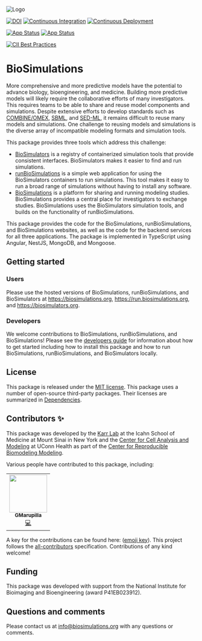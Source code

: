 ![Logo](https://raw.githubusercontent.com/biosimulations/Biosimulations/dev/libs/shared/assets/src/assets/images/biosimulations-logo/logo-white.svg)


[![DOI](https://zenodo.org/badge/207730765.svg)](https://zenodo.org/badge/latestdoi/207730765) 
[![Continuous Integration](https://github.com/biosimulations/Biosimulations/workflows/Continuous%20Integration/badge.svg)](https://github.com/biosimulations/Biosimulations/actions?query=workflow%3A%22Continuous+Integration%22)
[![Continuous Deployment](https://github.com/biosimulations/Biosimulations/workflows/Continuous%20Deployment/badge.svg)](https://github.com/biosimulations/Biosimulations/actions?query=workflow%3A%22Continuous+Deployment%22)

[![App Status](https://deployment.biosimulations.org/api/badge?name=biosimulations-dev&revision=true)](https://deployment.biosimulations.org/applications/biosimulations-dev)
[![App Status](https://deployment.biosimulations.org/api/badge?name=biosimulations-prod&revision=true)](https://deployment.biosimulations.org/applications/biosimulations-prod)

[![CII Best Practices](https://bestpractices.coreinfrastructure.org/projects/5204/badge)](https://bestpractices.coreinfrastructure.org/projects/5204)

# BioSimulations

More comprehensive and more predictive models have the potential to advance biology, bioengineering, and medicine. Building more predictive models will likely require the collaborative efforts of many investigators. This requires teams to be able to share and reuse model components and simulations. Despite extensive efforts to develop standards such as [COMBINE/OMEX](https://combinearchive.org/), [SBML](http://sbml.org), and [SED-ML](https://sed-ml.org), it remains difficult to reuse many models and simulations. One challenge to reusing models and simulations is the diverse array of incompatible modeling formats and simulation tools.

This package provides three tools which address this challenge:

- [BioSimulators](https://biosimulators.org) is a registry of containerized simulation tools that provide consistent interfaces. BioSimulators makes it easier to find and run simulations.
- [runBioSimulations](https://run.biosimulations.org) is a simple web application for using the BioSimulators containers to run simulations. This tool makes it easy to run a broad range of simulations without having to install any software.
- [BioSimulations](https://biosimulations.org) is a platform for sharing and running modeling studies. BioSimulations provides a central place for investigators to exchange studies. BioSimulations uses the BioSimulators simulation tools, and builds on the functionality of runBioSimulations.

This package provides the code for the BioSimulations, runBioSimulations, and BioSimulations websites, as well as the code for the backend services for all three applications. The package is implemented in TypeScript using Angular, NestJS, MongoDB, and Mongoose.

## Getting started

### Users

Please use the hosted versions of BioSimulations, runBioSimulations, and BioSimulators at https://biosimulations.org, https://run.biosimulations.org, and https://biosimulators.org.

### Developers

We welcome contributions to BioSimulations, runBioSimulations, and BioSimulations! Please see the [developers guide](https://docs.biosimulations.org/developers) for information about how to get started including how to install this package and how to run BioSimulations, runBioSimulations, and BioSimulators locally.

## License

This package is released under the [MIT license](./License.md). This package uses a number of open-source third-party packages. Their licenses are summarized in [Dependencies](./about/Dependencies).

## Contributors ✨

This package was developed by the [Karr Lab](https://www.karrlab.org) at the Icahn School of Medicine at Mount Sinai in New York and the [Center for Cell Analysis and Modeling](https://health.uconn.edu/cell-analysis-modeling/) at UConn Health as part of the [Center for Reproducible Biomodeling Modeling](https://reproduciblebiomodels.org).

Various people have contributed to this package, including:     

<!-- ALL-CONTRIBUTORS-LIST:START - Do not remove or modify this section -->
<!-- prettier-ignore-start -->
<!-- markdownlint-disable -->
<table>
  <tr>
    <td align="center"><a href="http://gmarupilla.com"><img src="https://avatars.githubusercontent.com/u/53095348?v=4?s=100" width="100px;" alt=""/><br /><sub><b>GMarupilla</b></sub></a><br /><a href="https://github.com/biosimulations/biosimulations/commits?author=gmarupilla" title="Code">💻</a></td>
  </tr>
</table>

<!-- markdownlint-restore -->
<!-- prettier-ignore-end -->

<!-- ALL-CONTRIBUTORS-LIST:END -->
A key for the contributions can be found here: ([emoji key](https://allcontributors.org/docs/en/emoji-key)).
This project follows the [all-contributors](https://github.com/all-contributors/all-contributors) specification. Contributions of any kind welcome!
## Funding

This package was developed with support from the National Institute for Bioimaging and Bioengineering (award P41EB023912).

## Questions and comments

Please contact us at [info@biosimulations.org](mailto:info@biosimulations.org) with any questions or comments.
